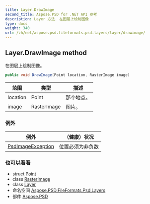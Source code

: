 ```yaml
---
title: Layer.DrawImage
second_title: Aspose.PSD for .NET API 参考
description: Layer 方法. 在图层上绘制图像
type: docs
weight: 340
url: /zh/net/aspose.psd.fileformats.psd.layers/layer/drawimage/
---
```

## Layer.DrawImage method

在图层上绘制图像。

```csharp
public void DrawImage(Point location, RasterImage image)
```

| 范围 | 类型 | 描述 |
| --- | --- | --- |
| location | Point | 那个地点。 |
| image | RasterImage | 图片。 |

### 例外

| 例外 | （健康）状况 |
| --- | --- |
| [PsdImageException](../../../aspose.psd.coreexceptions.imageformats/psdimageexception/) | 位置必须为非负数 |

### 也可以看看

* struct [Point](../../../aspose.psd/point/)
* class [RasterImage](../../../aspose.psd/rasterimage/)
* class [Layer](../)
* 命名空间 [Aspose.PSD.FileFormats.Psd.Layers](../../layer/)
* 部件 [Aspose.PSD](../../../)


